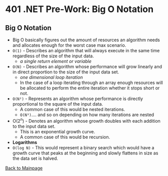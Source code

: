 # 401 .NET Pre-Work: Big O Notation

## Big O Notation
+ Big O basically figures out the amount of resources an algorithm needs and allocates enough for the worst case max scenario.
+ `O(1)` - Describes an algorithm that will always execute in the same time regardless of the size of the input data.
  + *a single return element or variable*
+ `O(N)` - Describes an algorithm whose performance will grow linearly and in direct proportion to the size of the input data set.
  + *one dimensional loop iteration*
  + In the case of a loop iterating through an array enough resources will be allocated to perform the entire iteration whether it stops short or not.
+ `O(N²)` - Represents an algorithm whose performance is directly proportional to the square of the input data.
  + A common case of this would be nested iterations.
  + `O(N³)`.... and so on depending on how many iterations are nested
+ O(2<sup>n</sup>) - Denotes an algorithm whose growth doubles with each addition to the input data set.
  + This is an exponential growth curve.
  + A common case of this would be recursion.
+ **Logarithms**
+ `O(log N)` - This would represent a binary search which would have a growth curve that peaks at the beginning and slowly flattens in size as the data set is halved.


[Back to Mainpage](../code-fellows.md)<br>
